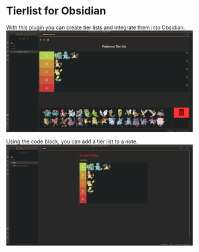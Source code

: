 # Tierlist for Obsidian
With this plugin you can create tier lists and integrate them into Obsidian.
![Deomo1](images/Demo1.png)


Using the code block, you can add a tier list to a note.
![Demo2](images/Demo2.png)